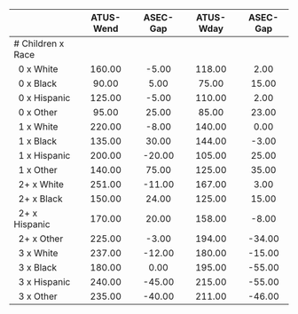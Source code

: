 
|                      |    ATUS-Wend |     ASEC-Gap |    ATUS-Wday |     ASEC-Gap |
| -------------------- | :----------: | :----------: | :----------: | :----------: |
| # Children x Race    |              |              |              |              |
| &nbsp;&nbsp;0 x White |       160.00 |        -5.00 |       118.00 |         2.00 |
| &nbsp;&nbsp;0 x Black |        90.00 |         5.00 |        75.00 |        15.00 |
| &nbsp;&nbsp;0 x Hispanic |       125.00 |        -5.00 |       110.00 |         2.00 |
| &nbsp;&nbsp;0 x Other |        95.00 |        25.00 |        85.00 |        23.00 |
| &nbsp;&nbsp;1 x White |       220.00 |        -8.00 |       140.00 |         0.00 |
| &nbsp;&nbsp;1 x Black |       135.00 |        30.00 |       144.00 |        -3.00 |
| &nbsp;&nbsp;1 x Hispanic |       200.00 |       -20.00 |       105.00 |        25.00 |
| &nbsp;&nbsp;1 x Other |       140.00 |        75.00 |       125.00 |        35.00 |
| &nbsp;&nbsp;2+ x White |       251.00 |       -11.00 |       167.00 |         3.00 |
| &nbsp;&nbsp;2+ x Black |       150.00 |        24.00 |       125.00 |        15.00 |
| &nbsp;&nbsp;2+ x Hispanic |       170.00 |        20.00 |       158.00 |        -8.00 |
| &nbsp;&nbsp;2+ x Other |       225.00 |        -3.00 |       194.00 |       -34.00 |
| &nbsp;&nbsp;3 x White |       237.00 |       -12.00 |       180.00 |       -15.00 |
| &nbsp;&nbsp;3 x Black |       180.00 |         0.00 |       195.00 |       -55.00 |
| &nbsp;&nbsp;3 x Hispanic |       240.00 |       -45.00 |       215.00 |       -55.00 |
| &nbsp;&nbsp;3 x Other |       235.00 |       -40.00 |       211.00 |       -46.00 |

